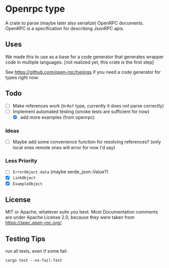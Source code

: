 # Openrpc type

A crate to parse (maybe later also serialize) OpenRPC documents.
OpenRPC is a specification for describing JsonRPC apis.

## Uses

We made this to use as a base for a code generator that generates wrapper code in multiple languages. [not realized yet, this crate is the first step]

See https://github.com/open-rpc/typings if you need a code generator for types right now.

## Todo

- [ ] Make references work (`OrRef` type, currently it does not parse correctly)
- [ ] Implement automated testing (smoke tests are sufficient for now)
  - [x] add more examples (from openrpc)

### Ideas

- [ ] Maybe add some convenience function for resolving references? (only local ones remote ones will error for now I'd say)

### Less Priority

- [ ] `ErrorObject.data` (maybe serde_json::Value?)
- [x] `LinkObject`
- [x] `ExampleObject`

## License

MIT or Apache, whatever suits you best.
Most Documentation comments are under Apache License 2.0, because they were taken from https://spec.open-rpc.org/.

## Testing Tips

run all tests, even if some fail:

```
cargo test --no-fail-fast
```
